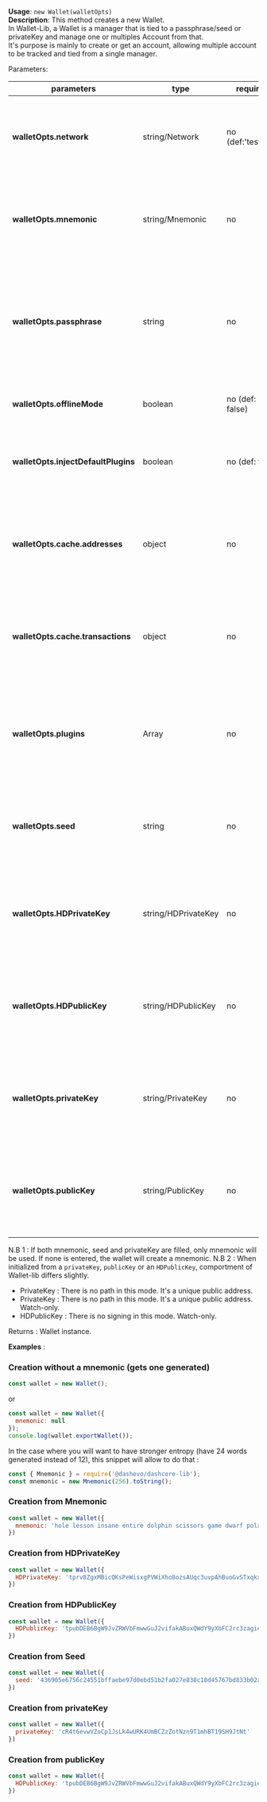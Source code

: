 **Usage**: `new Wallet(walletOpts)`  
**Description**: This method creates a new Wallet.  
In Wallet-Lib, a Wallet is a manager that is tied to a passphrase/seed or privateKey and manage one or multiples Account from that.   
It's purpose is mainly to create or get an account, allowing multiple account to be tracked and tied from a single manager.    

Parameters: 

| parameters                               | type               | required            | Description                                                                                                                                                                    |  
|------------------------------------------|--------------------|---------------------| ------------------------------------------------------------------------------------------------------------------------------------------------------------------------------ |
| **walletOpts.network**                   | string/Network     | no (def:'testnet')  | Use either a string reference to Networks ('livenet', 'testnet') or it's Networks representation                                                           |
| **walletOpts.mnemonic**                  | string/Mnemonic    | no                  | If sets at null, generate a new mnemonic. If sets to a valid value, create wallet from mnemonic                                                           |
| **walletOpts.passphrase**                | string             | no                  | If sets at null, generate a new privateKey. It sets to a valid privateKey, uses it (with the passphrase if provided) to unlock the seed                                                           |
| **walletOpts.offlineMode**               | boolean            | no (def: false)     | Set to true to not perform any request to the network |
| **walletOpts.injectDefaultPlugins**      | boolean            | no (def: true)      | Use to inject default plugins on loadup (BIP44Worker, ChainWorker and SyncWorker) |
| **walletOpts.cache.addresses**           | object             | no                  | If you have your cache state somewhere else (fs) you can fetch and pass it along for faster sync-up |
| **walletOpts.cache.transactions**        | object             | no                  | If you have your cache state somewhere else (fs) you can fetch and pass it along for faster sync-up |
| **walletOpts.plugins**                   | Array              | no                  | It you have some plugins, worker you want to pass to wallet-lib. You can pass them as constructor or initialized object  |
| **walletOpts.seed**                      | string             | no                  | If you only have a seed representation, you can pass it instead of mnemonic to init the wallet from it  |
| **walletOpts.HDPrivateKey**              | string/HDPrivateKey| no                  | If you only have a HDPrivateKey representation, you can pass it instead of mnemonic to init the wallet from it  |
| **walletOpts.HDPublicKey**               | string/HDPublicKey | no                  | If you only have a HDPublicKey representation, you can pass it instead of mnemonic to init the wallet from it  |
| **walletOpts.privateKey**                | string/PrivateKey  | no                  | If you only have a PrivateKey representation, you can pass it instead of mnemonic to init the wallet from it  |
| **walletOpts.publicKey**                 | string/PublicKey   | no                  | If you only have a PublicKey representation, you can pass it instead of mnemonic to init the wallet from it  |


N.B 1 : If both mnemonic, seed and privateKey are filled, only mnemonic will be used. If none is entered, the wallet will create a mnemonic.
N.B 2 : When initialized from a `privateKey`, `publicKey` or an `HDPublicKey`, comportment of Wallet-lib differs slightly. 

- PrivateKey : There is no path in this mode. It's a unique public address. 
- PrivateKey : There is no path in this mode. It's a unique public address. Watch-only.
- HDPublicKey : There is no signing in this mode. Watch-only.

Returns : Wallet instance.

**Examples** :

### Creation without a mnemonic (gets one generated)
```js
const wallet = new Wallet();
```
or 
```js
const wallet = new Wallet({
  mnemonic: null
});
console.log(wallet.exportWallet());
```

In the case where you will want to have stronger entropy (have 24 words generated instead of 12), this snippet will allow to do that : 

```js 
const { Mnemonic } = require('@dashevo/dashcore-lib');
const mnemonic = new Mnemonic(256).toString();
```

### Creation from Mnemonic 

```js
const wallet = new Wallet({
  mnemonic: 'hole lesson insane entire dolphin scissors game dwarf polar ethics drip math'
})
```

### Creation from HDPrivateKey 

```js
const wallet = new Wallet({
  HDPrivateKey: 'tprv8ZgxMBicQKsPeWisxgPVWiXho8ozsAUqc3uvpAhBuoGvSTxqkxPZbTeG43mvgXn3iNfL3cBL1NmR4DaVoDBPMUXe1xeiLoc39jU9gRTVBd2'
})
```

### Creation from HDPublicKey 

```js
const wallet = new Wallet({
  HDPublicKey: 'tpubDEB6BgW9JvZRWVbFmwwGuJ2vifakABuxQWdY9yXbFC2rc3zagie1RkhwUEnahb1dzaapchEVeKqKcx99TzkjNvjXcmoQkLJwsYnA1J5bGNj'
})
```

### Creation from Seed 

```js
const wallet = new Wallet({
  seed: '436905e6756c24551bffaebe97d0ebd51b2fa027e838c18d45767bd833b02a80a1dd55728635b54f2b1dbed5963f4155e160ee1e96e2d67f7e8ac28557d87d96'
})
```

### Creation from privateKey

```js
const wallet = new Wallet({
  privateKey: 'cR4t6evwVZoCp1JsLk4wURK4UmBCZzZotNzn9T1mhBT19SH9JtNt'
})
```

### Creation from publicKey

```js
const wallet = new Wallet({
  HDPublicKey: 'tpubDEB6BgW9JvZRWVbFmwwGuJ2vifakABuxQWdY9yXbFC2rc3zagie1RkhwUEnahb1dzaapchEVeKqKcx99TzkjNvjXcmoQkLJwsYnA1J5bGNj'
})
```
